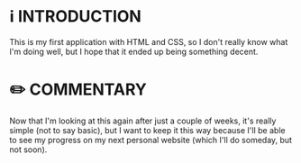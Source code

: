 # ℹ️ INTRODUCTION

This is my first application with HTML and CSS, so I don't really know what I'm doing well, but I hope that it ended up being something decent.

# ✏️ COMMENTARY

Now that I'm looking at this again after just a couple of weeks, it's really simple (not to say basic), but I want to keep it this way because I'll be able to see my progress on my next personal website (which I'll do someday, but not soon).
